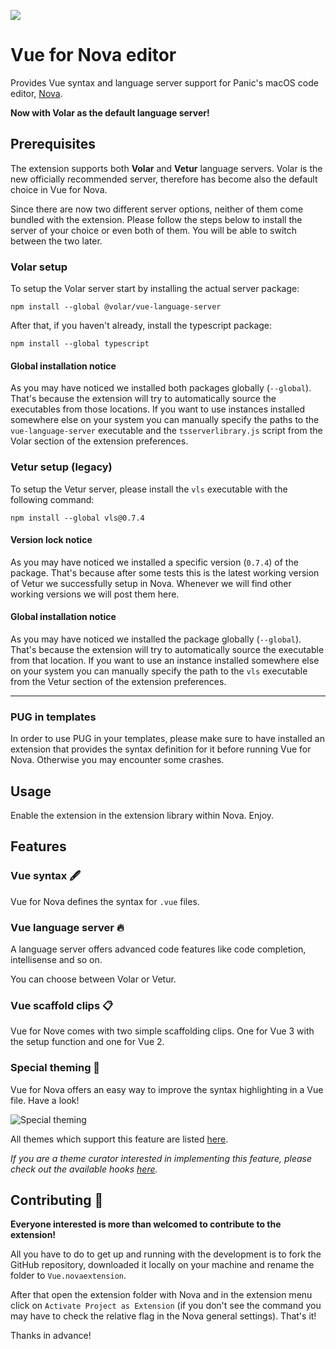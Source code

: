 ![](https://raw.githubusercontent.com/tommasongr/nova-vue/master/assets/nova-vue.png)

# Vue for Nova editor

Provides Vue syntax and language server support for Panic's macOS code editor, [Nova](https://panic.com/nova/).

**Now with Volar as the default language server!**

## Prerequisites

The extension supports both **Volar** and **Vetur** language servers. Volar is the new officially recommended server, therefore has become also the default choice in Vue for Nova.

Since there are now two different server options, neither of them come bundled with the extension. Please follow the steps below to install the server of your choice or even both of them. You will be able to switch between the two later.

### Volar setup

To setup the Volar server start by installing the actual server package:

```
npm install --global @volar/vue-language-server
```

After that, if you haven't already, install the typescript package:

```
npm install --global typescript
```

#### Global installation notice

As you may have noticed we installed both packages globally (`--global`). That's because the extension will try to automatically source the executables from those locations. If you want to use instances installed somewhere else on your system you can manually specify the paths to the `vue-language-server` executable and the `tsserverlibrary.js` script from the Volar section of the extension preferences.

### Vetur setup (legacy)

To setup the Vetur server, please install the `vls` executable with the following command:

```
npm install --global vls@0.7.4
```

#### Version lock notice

As you may have noticed we installed a specific version (`0.7.4`) of the package. That's because after some tests this is the latest working version of Vetur we successfully setup in Nova. Whenever we will find other working versions we will post them here.

#### Global installation notice

As you may have noticed we installed the package globally (`--global`). That's because the extension will try to automatically source the executable from that location. If you want to use an instance installed somewhere else on your system you can manually specify the path to the `vls` executable from the Vetur section of the extension preferences.

---

### PUG in templates

In order to use PUG in your templates, please make sure to have installed an extension that provides the syntax definition for it before running Vue for Nova. Otherwise you may encounter some crashes.

## Usage

Enable the extension in the extension library within Nova. Enjoy.

## Features

### Vue syntax 🖋

Vue for Nova defines the syntax for `.vue` files.

### Vue language server 🔥

A language server offers advanced code features like code completion, intellisense and so on.

You can choose between Volar or Vetur.

### Vue scaffold clips 📋

Vue for Nove comes with two simple scaffolding clips. One for Vue 3 with the setup function and one for Vue 2.

### Special theming 🎨

Vue for Nova offers an easy way to improve the syntax highlighting in a Vue file. Have a look!

![Special theming](https://raw.githubusercontent.com/tommasongr/nova-vue/master/Images/docs/docs-special_theming-01.png)

All themes which support this feature are listed [here](https://github.com/tommasongr/nova-vue/blob/master/THEMES.md#supported-themes).

*If you are a theme curator interested in implementing this feature, please check out the available hooks [here](https://github.com/tommasongr/nova-vue/blob/master/THEMES.md#hooks).*

## Contributing 🤝

**Everyone interested is more than welcomed to contribute to the extension!**

All you have to do to get up and running with the development is to fork the GitHub repository, downloaded it locally on your machine and rename the folder to `Vue.novaextension`.

After that open the extension folder with Nova and in the extension menu click on `Activate Project as Extension` (if you don't see the command you may have to check the relative flag in the Nova general settings). That's it!

Thanks in advance!
